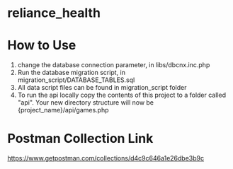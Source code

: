 # reliance_health
# How to Use
1. change the database connection parameter, in libs/dbcnx.inc.php
2. Run the database migration script, in migration_script/DATABASE_TABLES.sql
3. All data script files can be found in migration_script folder
3. To run the api locally copy the contents of this project to a folder called "api". Your new directory structure will now be {project_name}/api/games.php



# Postman Collection Link
https://www.getpostman.com/collections/d4c9c646a1e26dbe3b9c
